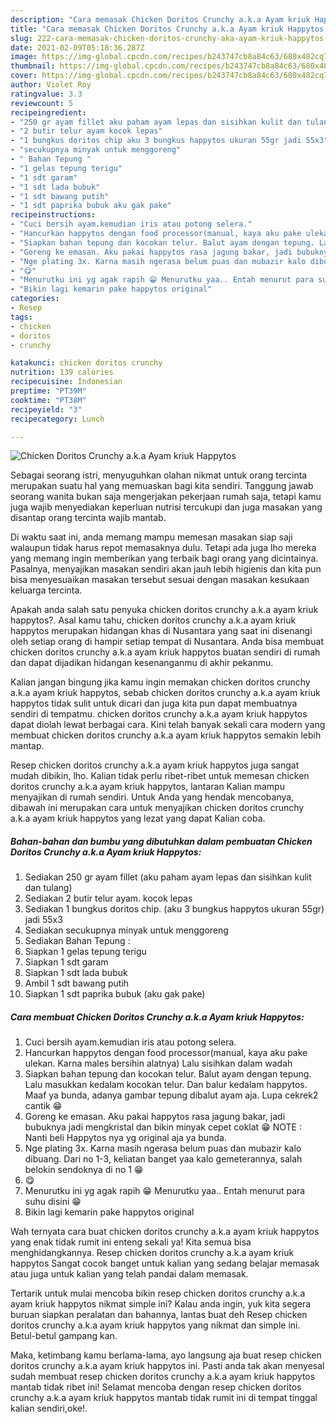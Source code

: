 ```yaml
---
description: "Cara memasak Chicken Doritos Crunchy a.k.a Ayam kriuk Happytos yang sedap Untuk Jualan"
title: "Cara memasak Chicken Doritos Crunchy a.k.a Ayam kriuk Happytos yang sedap Untuk Jualan"
slug: 222-cara-memasak-chicken-doritos-crunchy-aka-ayam-kriuk-happytos-yang-sedap-untuk-jualan
date: 2021-02-09T05:18:36.287Z
image: https://img-global.cpcdn.com/recipes/b243747cb8a84c63/680x482cq70/chicken-doritos-crunchy-aka-ayam-kriuk-happytos-foto-resep-utama.jpg
thumbnail: https://img-global.cpcdn.com/recipes/b243747cb8a84c63/680x482cq70/chicken-doritos-crunchy-aka-ayam-kriuk-happytos-foto-resep-utama.jpg
cover: https://img-global.cpcdn.com/recipes/b243747cb8a84c63/680x482cq70/chicken-doritos-crunchy-aka-ayam-kriuk-happytos-foto-resep-utama.jpg
author: Violet Roy
ratingvalue: 3.3
reviewcount: 5
recipeingredient:
- "250 gr ayam fillet aku paham ayam lepas dan sisihkan kulit dan tulang"
- "2 butir telur ayam kocok lepas"
- "1 bungkus doritos chip aku 3 bungkus happytos ukuran 55gr jadi 55x3"
- "secukupnya minyak untuk menggoreng"
- " Bahan Tepung "
- "1 gelas tepung terigu"
- "1 sdt garam"
- "1 sdt lada bubuk"
- "1 sdt bawang putih"
- "1 sdt paprika bubuk aku gak pake"
recipeinstructions:
- "Cuci bersih ayam.kemudian iris atau potong selera."
- "Hancurkan happytos dengan food processor(manual, kaya aku pake ulekan. Karna males bersihin alatnya) Lalu sisihkan dalam wadah"
- "Siapkan bahan tepung dan kocokan telur. Balut ayam dengan tepung. Lalu masukkan kedalam kocokan telur. Dan balur kedalam happytos. Maaf ya bunda, adanya gambar tepung dibalut ayam aja. Lupa cekrek2 cantik 😁"
- "Goreng ke emasan. Aku pakai happytos rasa jagung bakar, jadi bubuknya jadi mengkristal dan bikin minyak cepet coklat 😁 NOTE : Nanti beli Happytos nya yg original aja ya bunda."
- "Nge plating 3x. Karna masih ngerasa belum puas dan mubazir kalo dibuang. Dari no 1-3, keliatan banget yaa kalo gemeterannya, salah belokin sendoknya di no 1 😁"
- "😋"
- "Menurutku ini yg agak rapih 😁 Menurutku yaa.. Entah menurut para suhu disini 😁"
- "Bikin lagi kemarin pake happytos original"
categories:
- Resep
tags:
- chicken
- doritos
- crunchy

katakunci: chicken doritos crunchy 
nutrition: 139 calories
recipecuisine: Indonesian
preptime: "PT39M"
cooktime: "PT38M"
recipeyield: "3"
recipecategory: Lunch

---
```



![Chicken Doritos Crunchy a.k.a Ayam kriuk Happytos](https://img-global.cpcdn.com/recipes/b243747cb8a84c63/680x482cq70/chicken-doritos-crunchy-aka-ayam-kriuk-happytos-foto-resep-utama.jpg)

Sebagai seorang istri, menyuguhkan olahan nikmat untuk orang tercinta merupakan suatu hal yang memuaskan bagi kita sendiri. Tanggung jawab seorang  wanita bukan saja mengerjakan pekerjaan rumah saja, tetapi kamu juga wajib menyediakan keperluan nutrisi tercukupi dan juga masakan yang disantap orang tercinta wajib mantab.

Di waktu  saat ini, anda memang mampu memesan masakan siap saji walaupun tidak harus repot memasaknya dulu. Tetapi ada juga lho mereka yang memang ingin memberikan yang terbaik bagi orang yang dicintainya. Pasalnya, menyajikan masakan sendiri akan jauh lebih higienis dan kita pun bisa menyesuaikan masakan tersebut sesuai dengan masakan kesukaan keluarga tercinta. 



Apakah anda salah satu penyuka chicken doritos crunchy a.k.a ayam kriuk happytos?. Asal kamu tahu, chicken doritos crunchy a.k.a ayam kriuk happytos merupakan hidangan khas di Nusantara yang saat ini disenangi oleh setiap orang di hampir setiap tempat di Nusantara. Anda bisa membuat chicken doritos crunchy a.k.a ayam kriuk happytos buatan sendiri di rumah dan dapat dijadikan hidangan kesenanganmu di akhir pekanmu.

Kalian jangan bingung jika kamu ingin memakan chicken doritos crunchy a.k.a ayam kriuk happytos, sebab chicken doritos crunchy a.k.a ayam kriuk happytos tidak sulit untuk dicari dan juga kita pun dapat membuatnya sendiri di tempatmu. chicken doritos crunchy a.k.a ayam kriuk happytos dapat diolah lewat berbagai cara. Kini telah banyak sekali cara modern yang membuat chicken doritos crunchy a.k.a ayam kriuk happytos semakin lebih mantap.

Resep chicken doritos crunchy a.k.a ayam kriuk happytos juga sangat mudah dibikin, lho. Kalian tidak perlu ribet-ribet untuk memesan chicken doritos crunchy a.k.a ayam kriuk happytos, lantaran Kalian mampu menyajikan di rumah sendiri. Untuk Anda yang hendak mencobanya, dibawah ini merupakan cara untuk menyajikan chicken doritos crunchy a.k.a ayam kriuk happytos yang lezat yang dapat Kalian coba.

<!--inarticleads1-->

##### Bahan-bahan dan bumbu yang dibutuhkan dalam pembuatan Chicken Doritos Crunchy a.k.a Ayam kriuk Happytos:

1. Sediakan 250 gr ayam fillet (aku paham ayam lepas dan sisihkan kulit dan tulang)
1. Sediakan 2 butir telur ayam. kocok lepas
1. Sediakan 1 bungkus doritos chip. (aku 3 bungkus happytos ukuran 55gr) jadi 55x3
1. Sediakan secukupnya minyak untuk menggoreng
1. Sediakan  Bahan Tepung :
1. Siapkan 1 gelas tepung terigu
1. Siapkan 1 sdt garam
1. Siapkan 1 sdt lada bubuk
1. Ambil 1 sdt bawang putih
1. Siapkan 1 sdt paprika bubuk (aku gak pake)




<!--inarticleads2-->

##### Cara membuat Chicken Doritos Crunchy a.k.a Ayam kriuk Happytos:

1. Cuci bersih ayam.kemudian iris atau potong selera.
1. Hancurkan happytos dengan food processor(manual, kaya aku pake ulekan. Karna males bersihin alatnya) Lalu sisihkan dalam wadah
1. Siapkan bahan tepung dan kocokan telur. Balut ayam dengan tepung. Lalu masukkan kedalam kocokan telur. Dan balur kedalam happytos. Maaf ya bunda, adanya gambar tepung dibalut ayam aja. Lupa cekrek2 cantik 😁
1. Goreng ke emasan. Aku pakai happytos rasa jagung bakar, jadi bubuknya jadi mengkristal dan bikin minyak cepet coklat 😁 NOTE : Nanti beli Happytos nya yg original aja ya bunda.
1. Nge plating 3x. Karna masih ngerasa belum puas dan mubazir kalo dibuang. Dari no 1-3, keliatan banget yaa kalo gemeterannya, salah belokin sendoknya di no 1 😁
1. 😋
1. Menurutku ini yg agak rapih 😁 Menurutku yaa.. Entah menurut para suhu disini 😁
1. Bikin lagi kemarin pake happytos original




Wah ternyata cara buat chicken doritos crunchy a.k.a ayam kriuk happytos yang enak tidak rumit ini enteng sekali ya! Kita semua bisa menghidangkannya. Resep chicken doritos crunchy a.k.a ayam kriuk happytos Sangat cocok banget untuk kalian yang sedang belajar memasak atau juga untuk kalian yang telah pandai dalam memasak.

Tertarik untuk mulai mencoba bikin resep chicken doritos crunchy a.k.a ayam kriuk happytos nikmat simple ini? Kalau anda ingin, yuk kita segera buruan siapkan peralatan dan bahannya, lantas buat deh Resep chicken doritos crunchy a.k.a ayam kriuk happytos yang nikmat dan simple ini. Betul-betul gampang kan. 

Maka, ketimbang kamu berlama-lama, ayo langsung aja buat resep chicken doritos crunchy a.k.a ayam kriuk happytos ini. Pasti anda tak akan menyesal sudah membuat resep chicken doritos crunchy a.k.a ayam kriuk happytos mantab tidak ribet ini! Selamat mencoba dengan resep chicken doritos crunchy a.k.a ayam kriuk happytos mantab tidak rumit ini di tempat tinggal kalian sendiri,oke!.

